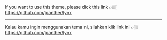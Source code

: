 If you want to use this theme, please click this link 👉🏼 https://github.com/jpanther/lynx

---

Kalau kamu ingin menggunakan tema ini, silahkan klik link ini 👉🏼 https://github.com/jpanther/lynx